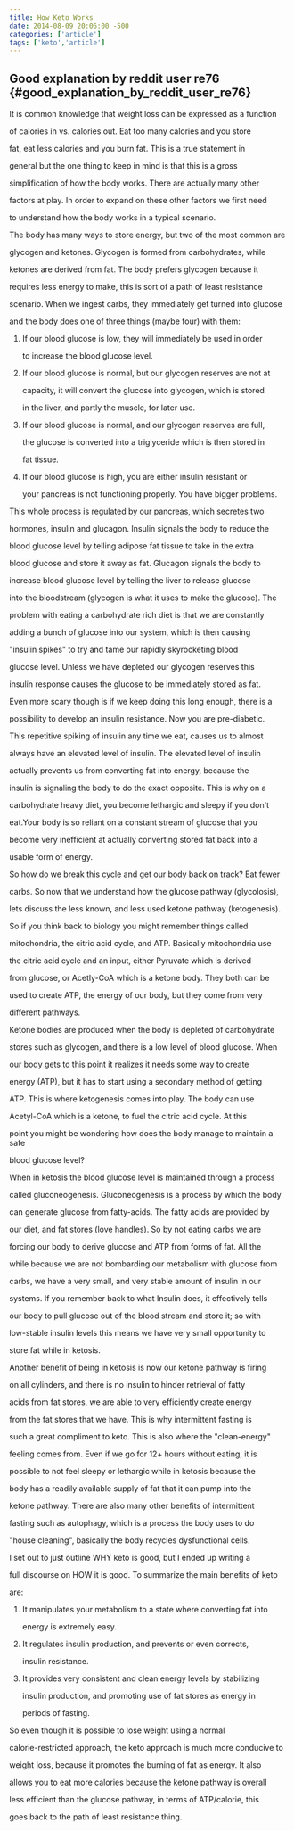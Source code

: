 ```yaml
---
title: How Keto Works
date: 2014-08-09 20:06:00 -500
categories: ['article']
tags: ['keto','article']
---
```


## Good explanation by reddit user re76 {#good_explanation_by_reddit_user_re76}



It is common knowledge that weight loss can be expressed as a function

of calories in vs. calories out. Eat too many calories and you store

fat, eat less calories and you burn fat. This is a true statement in

general but the one thing to keep in mind is that this is a gross

simplification of how the body works. There are actually many other

factors at play. In order to expand on these other factors we first need

to understand how the body works in a typical scenario.



The body has many ways to store energy, but two of the most common are

glycogen and ketones. Glycogen is formed from carbohydrates, while

ketones are derived from fat. The body prefers glycogen because it

requires less energy to make, this is sort of a path of least resistance

scenario. When we ingest carbs, they immediately get turned into glucose

and the body does one of three things (maybe four) with them:



1.  If our blood glucose is low, they will immediately be used in order

    to increase the blood glucose level.

2.  If our blood glucose is normal, but our glycogen reserves are not at

    capacity, it will convert the glucose into glycogen, which is stored

    in the liver, and partly the muscle, for later use.

3.  If our blood glucose is normal, and our glycogen reserves are full,

    the glucose is converted into a triglyceride which is then stored in

    fat tissue.

4.  If our blood glucose is high, you are either insulin resistant or

    your pancreas is not functioning properly. You have bigger problems.



This whole process is regulated by our pancreas, which secretes two

hormones, insulin and glucagon. Insulin signals the body to reduce the

blood glucose level by telling adipose fat tissue to take in the extra

blood glucose and store it away as fat. Glucagon signals the body to

increase blood glucose level by telling the liver to release glucose

into the bloodstream (glycogen is what it uses to make the glucose). The

problem with eating a carbohydrate rich diet is that we are constantly

adding a bunch of glucose into our system, which is then causing

\"insulin spikes\" to try and tame our rapidly skyrocketing blood

glucose level. Unless we have depleted our glycogen reserves this

insulin response causes the glucose to be immediately stored as fat.

Even more scary though is if we keep doing this long enough, there is a

possibility to develop an insulin resistance. Now you are pre-diabetic.



This repetitive spiking of insulin any time we eat, causes us to almost

always have an elevated level of insulin. The elevated level of insulin

actually prevents us from converting fat into energy, because the

insulin is signaling the body to do the exact opposite. This is why on a

carbohydrate heavy diet, you become lethargic and sleepy if you don\'t

eat.Your body is so reliant on a constant stream of glucose that you

become very inefficient at actually converting stored fat back into a

usable form of energy.



So how do we break this cycle and get our body back on track? Eat fewer

carbs. So now that we understand how the glucose pathway (glycolosis),

lets discuss the less known, and less used ketone pathway (ketogenesis).

So if you think back to biology you might remember things called

mitochondria, the citric acid cycle, and ATP. Basically mitochondria use

the citric acid cycle and an input, either Pyruvate which is derived

from glucose, or Acetly-CoA which is a ketone body. They both can be

used to create ATP, the energy of our body, but they come from very

different pathways.



Ketone bodies are produced when the body is depleted of carbohydrate

stores such as glycogen, and there is a low level of blood glucose. When

our body gets to this point it realizes it needs some way to create

energy (ATP), but it has to start using a secondary method of getting

ATP. This is where ketogenesis comes into play. The body can use

Acetyl-CoA which is a ketone, to fuel the citric acid cycle. At this

point you might be wondering how does the body manage to maintain a safe

blood glucose level?



When in ketosis the blood glucose level is maintained through a process

called gluconeogenesis. Gluconeogenesis is a process by which the body

can generate glucose from fatty-acids. The fatty acids are provided by

our diet, and fat stores (love handles). So by not eating carbs we are

forcing our body to derive glucose and ATP from forms of fat. All the

while because we are not bombarding our metabolism with glucose from

carbs, we have a very small, and very stable amount of insulin in our

systems. If you remember back to what Insulin does, it effectively tells

our body to pull glucose out of the blood stream and store it; so with

low-stable insulin levels this means we have very small opportunity to

store fat while in ketosis.



Another benefit of being in ketosis is now our ketone pathway is firing

on all cylinders, and there is no insulin to hinder retrieval of fatty

acids from fat stores, we are able to very efficiently create energy

from the fat stores that we have. This is why intermittent fasting is

such a great compliment to keto. This is also where the \"clean-energy\"

feeling comes from. Even if we go for 12+ hours without eating, it is

possible to not feel sleepy or lethargic while in ketosis because the

body has a readily available supply of fat that it can pump into the

ketone pathway. There are also many other benefits of intermittent

fasting such as autophagy, which is a process the body uses to do

\"house cleaning\", basically the body recycles dysfunctional cells.



I set out to just outline WHY keto is good, but I ended up writing a

full discourse on HOW it is good. To summarize the main benefits of keto

are:



1.  It manipulates your metabolism to a state where converting fat into

    energy is extremely easy.

2.  It regulates insulin production, and prevents or even corrects,

    insulin resistance.

3.  It provides very consistent and clean energy levels by stabilizing

    insulin production, and promoting use of fat stores as energy in

    periods of fasting.



So even though it is possible to lose weight using a normal

calorie-restricted approach, the keto approach is much more conducive to

weight loss, because it promotes the burning of fat as energy. It also

allows you to eat more calories because the ketone pathway is overall

less efficient than the glucose pathway, in terms of ATP/calorie, this

goes back to the path of least resistance thing.

